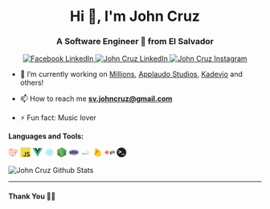 <h1 align="center">Hi 👋, I'm John Cruz</h1>
<h3 align="center">A Software Engineer 🚀 from El Salvador</h3>

<p align="center">
  <a href="https://www.facebook.com/in/williamcruzme/">
    <img alt="Facebook LinkedIn" width="22px" src="https://cdn.jsdelivr.net/npm/simple-icons@v3/icons/facebook.svg" />
  </a>
  <a href="https://www.linkedin.com/in/williamcruzme/">
    <img alt="John Cruz LinkedIn" width="22px" src="https://cdn.jsdelivr.net/npm/simple-icons@v3/icons/linkedin.svg" />
  </a>
  <a href="https://www.instagram.com/williamcruzme/">
    <img alt="John Cruz Instagram" width="22px" src="https://cdn.jsdelivr.net/npm/simple-icons@v3/icons/instagram.svg" />
  </a>
</p>

- 🔭 I’m currently working on [Millions](https://millionscard.com/), [Applaudo Studios](https://applaudostudios.com/), [Kadevjo](http://www.kadevjo.com/) and others!

- 📫 How to reach me **sv.johncruz@gmail.com**

- ⚡ Fun fact: Music lover

**Languages and Tools:**  

<code><img height="20" src="https://raw.githubusercontent.com/github/explore/80688e429a7d4ef2fca1e82350fe8e3517d3494d/topics/laravel/laravel.png"></code>
<code><img height="20" src="https://raw.githubusercontent.com/github/explore/80688e429a7d4ef2fca1e82350fe8e3517d3494d/topics/javascript/javascript.png"></code>
<code><img height="20" src="https://raw.githubusercontent.com/github/explore/80688e429a7d4ef2fca1e82350fe8e3517d3494d/topics/vue/vue.png"></code>
<code><img height="20" src="https://raw.githubusercontent.com/github/explore/80688e429a7d4ef2fca1e82350fe8e3517d3494d/topics/react/react.png"></code>
<code><img height="20" src="https://raw.githubusercontent.com/github/explore/80688e429a7d4ef2fca1e82350fe8e3517d3494d/topics/nodejs/nodejs.png"></code>
<code><img height="20" src="https://raw.githubusercontent.com/github/explore/80688e429a7d4ef2fca1e82350fe8e3517d3494d/topics/php/php.png"></code>
<code><img height="20" src="https://raw.githubusercontent.com/github/explore/80688e429a7d4ef2fca1e82350fe8e3517d3494d/topics/mysql/mysql.png"></code>
<code><img height="20" src="https://raw.githubusercontent.com/github/explore/80688e429a7d4ef2fca1e82350fe8e3517d3494d/topics/firebase/firebase.png"></code>
<code><img height="20" src="https://raw.githubusercontent.com/github/explore/80688e429a7d4ef2fca1e82350fe8e3517d3494d/topics/git/git.png"></code>
<code><img height="20" src="https://raw.githubusercontent.com/github/explore/80688e429a7d4ef2fca1e82350fe8e3517d3494d/topics/terminal/terminal.png"></code>

![John Cruz Github Stats](https://github-readme-stats.vercel.app/api?username=williamcruzme&show_icons=true&hide_border=true)

***********************************

#### Thank You 🙏🏼
